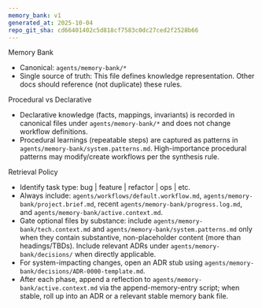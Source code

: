 ```yaml
---
memory_bank: v1
generated_at: 2025-10-04
repo_git_sha: cd66401402c5d818cf7583c0dc27ced2f2528b66
---
```

Memory Bank

- Canonical: `agents/memory-bank/*`
- Single source of truth: This file defines knowledge representation. Other docs should reference (not duplicate) these rules.

Procedural vs Declarative

- Declarative knowledge (facts, mappings, invariants) is recorded in canonical files under `agents/memory-bank/*` and does not change workflow definitions.
- Procedural learnings (repeatable steps) are captured as patterns in `agents/memory-bank/system.patterns.md`. High-importance procedural patterns may modify/create workflows per the synthesis rule.

Retrieval Policy

- Identify task type: bug | feature | refactor | ops | etc.
- Always include: `agents/workflows/default.workflow.md`, `agents/memory-bank/project.brief.md`, recent `agents/memory-bank/progress.log.md`, and `agents/memory-bank/active.context.md`.
- Gate optional files by substance: include `agents/memory-bank/tech.context.md` and `agents/memory-bank/system.patterns.md` only when they contain substantive, non-placeholder content (more than headings/TBDs). Include relevant ADRs under `agents/memory-bank/decisions/` when directly applicable.
- For system-impacting changes, open an ADR stub using `agents/memory-bank/decisions/ADR-0000-template.md`.
- After each phase, append a reflection to `agents/memory-bank/active.context.md` via the append-memory-entry script; when stable, roll up into an ADR or a relevant stable memory bank file.
